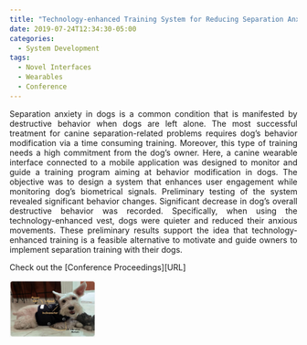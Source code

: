 ```yaml
---
title: "Technology-enhanced Training System for Reducing Separation Anxiety in Dogs"
date: 2019-07-24T12:34:30-05:00
categories:
  - System Development
tags:
  - Novel Interfaces
  - Wearables
  - Conference
---
```

<div style="text-align: justify"> 

Separation anxiety in dogs is a common condition that is manifested by destructive behavior when dogs are left alone. The most successful treatment for canine separation-related problems requires dog’s behavior modification via a time consuming training. Moreover, this type of training needs a high commitment from the dog’s owner. Here, a canine wearable interface connected to a mobile application was designed to monitor and guide a training program aiming at behavior modification in dogs. The objective was to design a system that enhances user engagement while monitoring dog’s biometrical signals. Preliminary testing of the system revealed significant behavior changes. Significant decrease in dog’s overall destructive behavior was recorded. Specifically, when using the technology-enhanced vest, dogs were quieter and reduced their anxious movements. These preliminary results support the idea that technology-enhanced training is a feasible alternative to motivate and guide owners to implement separation training with their dogs.

</div>
Check out the [Conference Proceedings][URL] 


<img src="/assets/images/Dog1.jpg" alt="Dog Train"
	title="Dog Anxiety Training" width="150" height="100" />
	
[URL]: https://link.springer.com/chapter/10.1007/978-3-030-23525-3_58